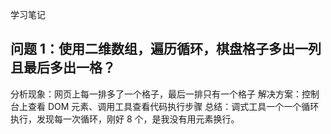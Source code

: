 学习笔记

## 问题 1：使用二维数组，遍历循环，棋盘格子多出一列且最后多出一格？

分析现象：网页上每一排多了一个格子，最后一排只有一个格子
解决方案：控制台上查看 DOM 元素、调用工具查看代码执行步骤
总结：调式工具一个一个循环执行，发现每一次循环，刚好 8 个，是我没有用元素换行。
